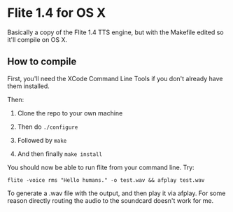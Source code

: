 # Flite 1.4 for OS X
Basically a copy of the Flite 1.4 TTS engine, but with the Makefile edited so it'll compile on OS X.

## How to compile
First, you'll need the XCode Command Line Tools if you don't already have them installed.

Then:
1. Clone the repo to your own machine

2. Then do  `./configure`
3. Followed by `make`
4. And then finally `make install`

You should now be able to run flite from your command line. Try:

	flite -voice rms "Hello humans." -o test.wav && afplay test.wav

To generate a .wav file with the output, and then play it via afplay. For some reason directly routing the audio to the soundcard doesn't work for me.

